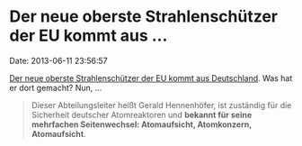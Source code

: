 Der neue oberste Strahlenschützer der EU kommt aus \...
=======================================================

Date: 2013-06-11 23:56:57

[Der neue oberste Strahlenschützer der EU kommt aus
Deutschland](http://www.freitag.de/autoren/felix-werdermann/ein-lobbyist-als-kontrolleur).
Was hat er dort gemacht? Nun, \...

> Dieser Abteilungsleiter heißt Gerald Hennenhöfer, ist zuständig für
> die Sicherheit deutscher Atomreaktoren und **bekannt für seine
> mehrfachen Seitenwechsel: Atomaufsicht, Atomkonzern, Atomaufsicht**.
